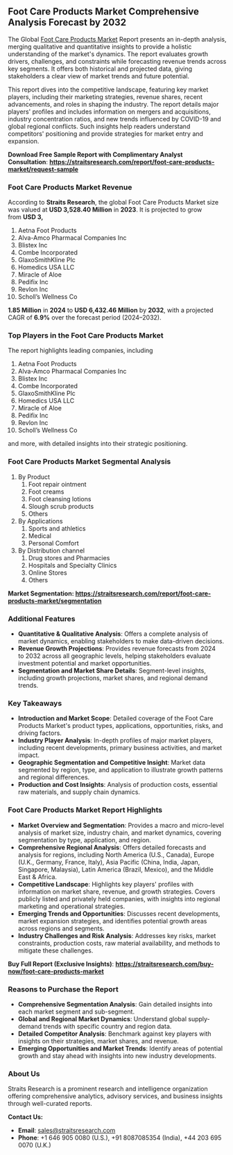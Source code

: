 <p>&nbsp;</p>
<h2>Foot Care Products Market Comprehensive Analysis Forecast by&nbsp;2032</h2>
<p>The Global <a href="https://straitsresearch.com/report/foot-care-products-market">Foot Care Products Market</a> Report presents an in-depth analysis, merging qualitative and quantitative insights to provide a holistic understanding of the market's dynamics. The report evaluates growth drivers, challenges, and constraints while forecasting revenue trends across key segments. It offers both historical and projected data, giving stakeholders a clear view of market trends and future potential.</p>
<p>This report dives into the competitive landscape, featuring key market players, including their marketing strategies, revenue shares, recent advancements, and roles in shaping the industry. The report details major players' profiles and includes information on mergers and acquisitions, industry concentration ratios, and new trends influenced by COVID-19 and global regional conflicts. Such insights help readers understand competitors' positioning and provide strategies for market entry and expansion.</p>
<p><strong>Download Free Sample Report with&nbsp;Complimentary Analyst Consultation</strong>:&nbsp;<strong><a href="https://straitsresearch.com/report/foot-care-products-market/request-sample">https://straitsresearch.com/report/foot-care-products-market/request-sample</a></strong></p>
<h3>Foot Care Products Market Revenue</h3>
<p>According to&nbsp;<strong>Straits Research</strong>, the global Foot Care Products Market size was valued at&nbsp;<strong>USD 3,528.40 Million</strong>&nbsp;in&nbsp;<strong>2023</strong>. It is projected&nbsp;to grow from&nbsp;<strong>USD 3,</strong></p>
<ol>
<li>Aetna Foot Products</li>
<li>Alva-Amco Pharmacal Companies Inc</li>
<li>Blistex Inc</li>
<li>Combe Incorporated</li>
<li>GlaxoSmithKline Plc</li>
<li>Homedics USA LLC</li>
<li>Miracle of Aloe</li>
<li>Pedifix Inc</li>
<li>Revlon Inc</li>
<li>Scholl&rsquo;s Wellness Co</li>
</ol>
<p><strong>1.85 Million</strong>&nbsp;in&nbsp;<strong>2024</strong>&nbsp;to&nbsp;<strong>USD 6,432.46 Million</strong>&nbsp;by&nbsp;<strong>2032</strong>, with a projected CAGR of&nbsp;<strong>6.9%</strong>&nbsp;over the forecast period (2024&ndash;2032).</p>
<h3>Top Players in the Foot Care Products Market</h3>
<p>The report highlights leading companies, including&nbsp;</p>
<ol>
<li>Aetna Foot Products</li>
<li>Alva-Amco Pharmacal Companies Inc</li>
<li>Blistex Inc</li>
<li>Combe Incorporated</li>
<li>GlaxoSmithKline Plc</li>
<li>Homedics USA LLC</li>
<li>Miracle of Aloe</li>
<li>Pedifix Inc</li>
<li>Revlon Inc</li>
<li>Scholl&rsquo;s Wellness Co</li>
</ol>
<p>and more, with detailed insights into their strategic positioning.</p>
<h3>Foot Care Products Market Segmental Analysis</h3>
<ol>
<li>By Product
<ol>
<li>Foot repair ointment</li>
<li>Foot creams</li>
<li>Foot cleansing lotions</li>
<li>Slough scrub products</li>
<li>Others</li>
</ol>
</li>
<li>By Applications
<ol>
<li>Sports and athletics</li>
<li>Medical</li>
<li>Personal Comfort</li>
</ol>
</li>
<li>By Distribution channel
<ol>
<li>Drug stores and Pharmacies</li>
<li>Hospitals and Specialty Clinics</li>
<li>Online Stores</li>
<li>Others</li>
</ol>
</li>
</ol>
<p><strong>Market Segmentation:&nbsp;<a href="https://straitsresearch.com/report/foot-care-products-market/segmentation">https://straitsresearch.com/report/foot-care-products-market/segmentation</a></strong></p>
<h3>Additional Features</h3>
<ul>
<li><strong>Quantitative &amp; Qualitative Analysis</strong>: Offers a complete analysis of market dynamics, enabling stakeholders to make data-driven decisions.</li>
<li><strong>Revenue Growth Projections</strong>: Provides revenue forecasts from&nbsp;2024 to&nbsp;2032 across all geographic levels, helping stakeholders evaluate investment potential and market opportunities.</li>
<li><strong>Segmentation and Market Share Details</strong>: Segment-level insights, including growth projections, market shares, and regional demand trends.</li>
</ul>
<h3>Key Takeaways</h3>
<ul>
<li><strong>Introduction and Market Scope</strong>: Detailed coverage of the Foot Care Products Market's product types, applications, opportunities, risks, and driving factors.</li>
<li><strong>Industry Player Analysis</strong>: In-depth profiles of major market players, including recent developments, primary business activities, and market impact.</li>
<li><strong>Geographic Segmentation and Competitive Insight</strong>: Market data segmented by region, type, and application to illustrate growth patterns and regional differences.</li>
<li><strong>Production and Cost Insights</strong>: Analysis of production costs, essential raw materials, and supply chain dynamics.</li>
</ul>
<h3>Foot Care Products Market Report Highlights</h3>
<ul>
<li><strong>Market Overview and Segmentation</strong>: Provides a macro and micro-level analysis of market size, industry chain, and market dynamics, covering segmentation by type, application, and region.</li>
<li><strong>Comprehensive Regional Analysis</strong>: Offers detailed forecasts and analysis for regions, including North America (U.S., Canada), Europe (U.K., Germany, France, Italy), Asia Pacific (China, India, Japan, Singapore, Malaysia), Latin America (Brazil, Mexico), and the Middle East &amp; Africa.</li>
<li><strong>Competitive Landscape</strong>: Highlights key players' profiles with information on market share, revenue, and growth strategies. Covers publicly listed and privately held companies, with insights into regional marketing and operational strategies.</li>
<li><strong>Emerging Trends and Opportunities</strong>: Discusses recent developments, market expansion strategies, and identifies potential growth areas across regions and segments.</li>
<li><strong>Industry Challenges and Risk Analysis</strong>: Addresses key risks, market constraints, production costs, raw material availability, and methods to mitigate these challenges.</li>
</ul>
<p><strong>Buy Full Report (Exclusive Insights)</strong>:&nbsp;<strong><a href="https://straitsresearch.com/buy-now/foot-care-products-market">https://straitsresearch.com/buy-now/foot-care-products-market</a></strong></p>
<h3>Reasons to Purchase the Report</h3>
<ul>
<li><strong>Comprehensive Segmentation Analysis</strong>: Gain detailed insights into each market segment and sub-segment.</li>
<li><strong>Global and Regional Market Dynamics</strong>: Understand global supply-demand trends with specific country and region data.</li>
<li><strong>Detailed Competitor Analysis</strong>: Benchmark against key players with insights on their strategies, market shares, and revenue.</li>
<li><strong>Emerging Opportunities and Market Trends</strong>: Identify areas of potential growth and stay ahead with insights into new industry developments.</li>
</ul>
<h3>About Us</h3>
<p>Straits Research is a prominent research and intelligence organization offering comprehensive analytics, advisory services, and business insights through well-curated reports.</p>
<p><strong>Contact Us:</strong></p>
<ul>
<li><strong>Email</strong>: <a href="mailto:sales@straitsresearch.com">sales@straitsresearch.com</a></li>
<li><strong>Phone</strong>: +1 646 905 0080 (U.S.), +91 8087085354 (India), +44 203 695 0070 (U.K.)</li>
</ul>
<p>&nbsp;</p>
